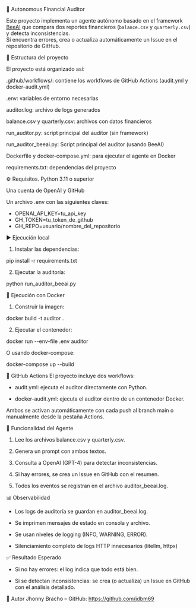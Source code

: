 🧠 Autonomous Financial Auditor

Este proyecto implementa un agente autónomo basado en el framework [BeeAI](https://framework.beeai.dev/) que compara dos reportes financieros (`balance.csv` y `quarterly.csv`) y detecta inconsistencias.  
Si encuentra errores, crea o actualiza automáticamente un Issue en el repositorio de GitHub.



📂 Estructura del proyecto

El proyecto está organizado así:

.github/workflows/: contiene los workflows de GitHub Actions (audit.yml y docker-audit.yml)

.env: variables de entorno necesarias

auditor.log: archivo de logs generados

balance.csv y quarterly.csv: archivos con datos financieros

run_auditor.py: script principal del auditor
(sin framework)

run_auditor_beeai.py: Script principal del auditor (usando BeeAI)

Dockerfile y docker-compose.yml: para ejecutar el agente en Docker

requirements.txt: dependencias del proyecto



⚙️ Requisitos.
Python 3.11 o superior

Una cuenta de OpenAI y GitHub

Un archivo .env con las siguientes claves:
- OPENAI_API_KEY=tu_api_key
- GH_TOKEN=tu_token_de_github
- GH_REPO=usuario/nombre_del_repositorio



▶️ Ejecución local
1. Instalar las dependencias:

pip install -r requirements.txt

2. Ejecutar la auditoría:

python run_auditor_beeai.py



🐳 Ejecución con Docker
1. Construir la imagen:

docker build -t auditor .

2. Ejecutar el contenedor:

docker run --env-file .env auditor

O usando docker-compose:

docker-compose up --build



🧪 GitHub Actions
El proyecto incluye dos workflows:

- audit.yml: ejecuta el auditor directamente con Python.

- docker-audit.yml: ejecuta el auditor dentro de un contenedor Docker.

Ambos se activan automáticamente con cada push al branch main o manualmente desde la pestaña Actions.



🧠 Funcionalidad del Agente
1. Lee los archivos balance.csv y quarterly.csv.

2. Genera un prompt con ambos textos.

3. Consulta a OpenAI (GPT-4) para detectar inconsistencias.

4. Si hay errores, se crea un Issue en GitHub con el resumen.

5. Todos los eventos se registran en el archivo auditor_beeai.log.



📊 Observabilidad
- Los logs de auditoría se guardan en auditor_beeai.log.

- Se imprimen mensajes de estado en consola y archivo.

- Se usan niveles de logging (INFO, WARNING, ERROR).

- Silenciamiento completo de logs HTTP innecesarios (litellm, httpx)



✅ Resultado Esperado
- Si no hay errores: el log indica que todo está bien.

- Si se detectan inconsistencias: se crea (o actualiza) un Issue en GitHub con el análisis detallado.



👤 Autor
Jhonny Bracho – GitHub: https://github.com/jdbm69